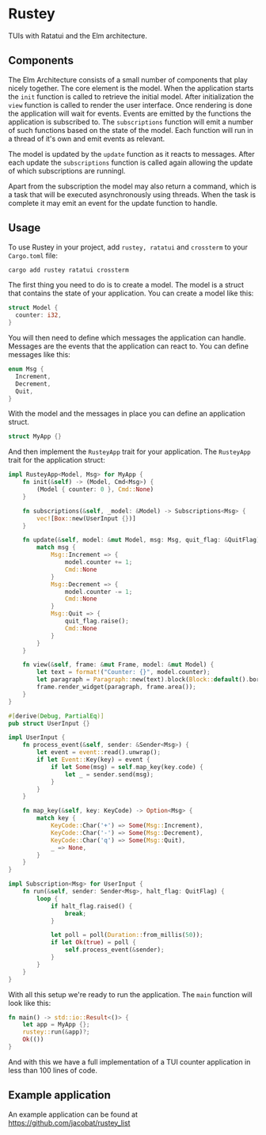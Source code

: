 # Rustey

TUIs with Ratatui and the Elm architecture.

## Components

The Elm Architecture consists of a small number of components that play nicely
together. The core element is the model. When the application starts the `init`
function is called to retrieve the initial model. After initialization the
`view` function is called to render the user interface. Once rendering is done
the application will wait for events. Events are emitted by the functions the
application is subscribed to. The `subscriptions` function will emit a number
of such functions based on the state of the model. Each function will run in a
thread of it's own and emit events as relevant.

The model is updated by the `update` function as it reacts to messages. After
each update the `subscriptions` function is called again allowing the update of
which subscriptions are runningl.

Apart from the subscription the model may also return a command, which is a
task that will be executed asynchronously using threads. When the task is
complete it may emit an event for the update function to handle.

## Usage

To use Rustey in your project, add `rustey, ratatui` and `crossterm` to your
`Cargo.toml` file:

```sh
cargo add rustey ratatui crossterm
```

The first thing you need to do is to create a model. The model is a struct that
contains the state of your application. You can create a model like this:

```rust
struct Model {
  counter: i32,
}
```

You will then need to define which messages the application can handle. Messages are
the events that the application can react to. You can define messages like this:

```rust
enum Msg {
  Increment,
  Decrement,
  Quit,
}
```

With the model and the messages in place you can define an application struct.

```rust
struct MyApp {}
```

And then implement the `RusteyApp` trait for your application. The `RusteyApp` trait for the application struct:

```rust
impl RusteyApp<Model, Msg> for MyApp {
    fn init(&self) -> (Model, Cmd<Msg>) {
        (Model { counter: 0 }, Cmd::None)
    }

    fn subscriptions(&self, _model: &Model) -> Subscriptions<Msg> {
        vec![Box::new(UserInput {})]
    }

    fn update(&self, model: &mut Model, msg: Msg, quit_flag: &QuitFlag) -> Cmd<Msg> {
        match msg {
            Msg::Increment => {
                model.counter += 1;
                Cmd::None
            }
            Msg::Decrement => {
                model.counter -= 1;
                Cmd::None
            }
            Msg::Quit => {
                quit_flag.raise();
                Cmd::None
            }
        }
    }

    fn view(&self, frame: &mut Frame, model: &mut Model) {
        let text = format!("Counter: {}", model.counter);
        let paragraph = Paragraph::new(text).block(Block::default().borders(Borders::ALL));
        frame.render_widget(paragraph, frame.area());
    }
}

#[derive(Debug, PartialEq)]
pub struct UserInput {}

impl UserInput {
    fn process_event(&self, sender: &Sender<Msg>) {
        let event = event::read().unwrap();
        if let Event::Key(key) = event {
            if let Some(msg) = self.map_key(key.code) {
                let _ = sender.send(msg);
            }
        }
    }

    fn map_key(&self, key: KeyCode) -> Option<Msg> {
        match key {
            KeyCode::Char('+') => Some(Msg::Increment),
            KeyCode::Char('-') => Some(Msg::Decrement),
            KeyCode::Char('q') => Some(Msg::Quit),
            _ => None,
        }
    }
}

impl Subscription<Msg> for UserInput {
    fn run(&self, sender: Sender<Msg>, halt_flag: QuitFlag) {
        loop {
            if halt_flag.raised() {
                break;
            }

            let poll = poll(Duration::from_millis(50));
            if let Ok(true) = poll {
                self.process_event(&sender);
            }
        }
    }
}
```

With all this setup we're ready to run the application. The `main` function
will look like this:

```rust
fn main() -> std::io::Result<()> {
    let app = MyApp {};
    rustey::run(&app)?;
    Ok(())
}
```

And with this we have a full implementation of a TUI counter application in
less than 100 lines of code.

## Example application

An example application can be found at https://github.com/jacobat/rustey_list
